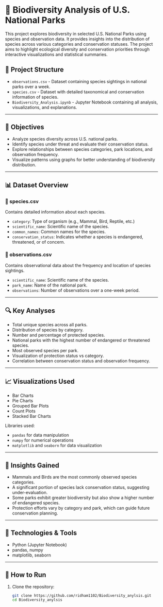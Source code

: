 # 🌿 Biodiversity Analysis of U.S. National Parks

This project explores biodiversity in selected U.S. National Parks using species and observation data. It provides insights into the distribution of species across various categories and conservation statuses. The project aims to highlight ecological diversity and conservation priorities through interactive visualizations and statistical summaries.

## 📁 Project Structure

- `observations.csv` - Dataset containing species sightings in national parks over a week.
- `species.csv` - Dataset with detailed taxonomical and conservation information of species.
- `Biodiversity_Analysis.ipynb` - Jupyter Notebook containing all analysis, visualizations, and explanations.

---

## 🎯 Objectives

- Analyze species diversity across U.S. national parks.
- Identify species under threat and evaluate their conservation status.
- Explore relationships between species categories, park locations, and observation frequency.
- Visualize patterns using graphs for better understanding of biodiversity distribution.

---

## 📊 Dataset Overview

### 🔹 species.csv
Contains detailed information about each species.

- `category`: Type of organism (e.g., Mammal, Bird, Reptile, etc.)
- `scientific_name`: Scientific name of the species.
- `common_names`: Common names for the species.
- `conservation_status`: Indicates whether a species is endangered, threatened, or of concern.

### 🔹 observations.csv
Contains observational data about the frequency and location of species sightings.

- `scientific_name`: Scientific name of the species.
- `park_name`: Name of the national park.
- `observations`: Number of observations over a one-week period.

---

## 🔍 Key Analyses

- Total unique species across all parks.
- Distribution of species by category.
- Number and percentage of protected species.
- National parks with the highest number of endangered or threatened species.
- Most observed species per park.
- Visualization of protection status vs category.
- Correlation between conservation status and observation frequency.

---

## 📈 Visualizations Used

- Bar Charts
- Pie Charts
- Grouped Bar Plots
- Count Plots
- Stacked Bar Charts

Libraries used:
- `pandas` for data manipulation
- `numpy` for numerical operations
- `matplotlib` and `seaborn` for data visualization

---

## 🧠 Insights Gained

- Mammals and Birds are the most commonly observed species categories.
- A significant portion of species lack conservation status, suggesting under-evaluation.
- Some parks exhibit greater biodiversity but also show a higher number of endangered species.
- Protection efforts vary by category and park, which can guide future conservation planning.

---

## 🧰 Technologies & Tools

- Python (Jupyter Notebook)
- pandas, numpy
- matplotlib, seaborn

---

## 🚀 How to Run

1. Clone the repository:

   ```bash
   git clone https://github.com/ridham1102/Biodiversity_anylsis.git
   cd Biodiversity_anylsis
